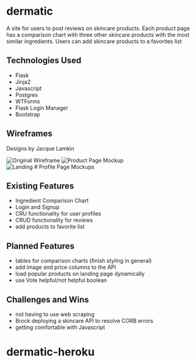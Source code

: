 # dermatic
A site for users to post reviews on skincare products. Each product page has a comparison chart with three other skincare products with the most similar ingredients. Users can add skincare products to a favorites list

## Technologies Used

- Flask
- Jinja2
- Javascript
- Postgres
- WTForms
- Flask Login Manager
- Bootstrap

## Wireframes
Designs by Jacque Lamkin

![Original Wireframe](https://monosnap.com/image/hDlzUqGi5fg9QTiAFGgOuUZzpwydQ6.png) ![Product Page Mockup](https://monosnap.com/image/84rZ2D7DaQI3wcdVtTvHyHZYe78lRo.png)
![Landing # Profile Page Mockups](https://monosnap.com/image/DTtFPs60ECV9qDObfgqMloYiLAQ3kg.png)


## Existing Features

- Ingredient Comparison Chart
- Login and Signup
- CRU functionality for user profiles
- CRUD functionality for reviews
- add products to favorite list

## Planned Features

- tables for comparison charts (finish styling in general)
- add image and price columns to the API
- load popular products on landing page dynamically
- use Vote helpful/not helpful boolean

## Challenges and Wins
- not having to use web scraping
- Brock deploying a skincare API to resolve CORB errors
- getting comfortable with Javascript

# dermatic-heroku
